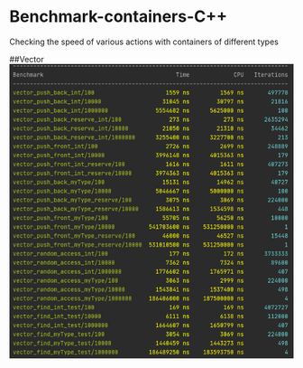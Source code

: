 # Benchmark-containers-C++
Checking the speed of various actions with containers of different types

##Vector
![vector-test](pic/vector/test.png)
